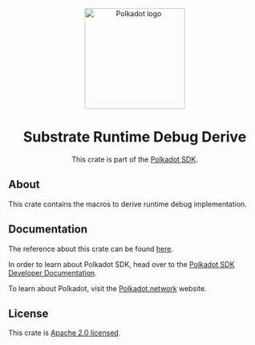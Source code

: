 <div align="center">

<img src="https://raw.githubusercontent.com/paritytech/polkadot-sdk/rzadp/readmes/docs/images/Polkadot_Logo_Horizontal_Pink_BlackOnWhite.png" alt="Polkadot logo" width="200">

# Substrate Runtime Debug Derive

This crate is part of the [Polkadot SDK](https://github.com/paritytech/polkadot-sdk/).

</div>

## About

This crate contains the macros to derive runtime debug implementation.

## Documentation

The reference about this crate can be found [here](https://paritytech.github.io/polkadot-sdk/master/sp_debug_derive).

In order to learn about Polkadot SDK, head over to the [Polkadot SDK Developer Documentation](https://paritytech.github.io/polkadot-sdk/master/polkadot_sdk_docs/index.html).

To learn about Polkadot, visit the [Polkadot.network](https://polkadot.network/) website.

## License

This crate is [Apache 2.0 licensed](https://spdx.org/licenses/Apache-2.0.html).
